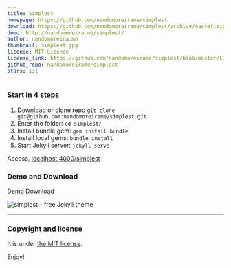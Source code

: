 ```yaml
---
title: Simplest
homepage: https://github.com/nandomoreirame/simplest
download: https://github.com/nandomoreirame/simplest/archive/master.zip
demo: http://nandomoreira.me/simplest/
author: nandomoreira.me
thumbnail: simplest.jpg
license: MIT License
license_link: https://github.com/nandomoreirame/simplest/blob/master/LICENSE
github_repo: nandomoreirame/simplest
stars: 131
---
```


### Start in 4 steps

1. Download or clone repo `git clone git@github.com:nandomoreirame/simplest.git`
2. Enter the folder: `cd simplest/`
3. Install bundle gem: `gem install bundle`
3. Install local gems: `bundle install`
4. Start Jekyll server: `jekyll serve`

Access, [localhost:4000/simplest](http://localhost:4000/simplest)

### Demo and Download

[Demo](http://nandomoreira.me/simplest/)
[Download](https://github.com/nandomoreirame/simplest/archive/master.zip)

![simplest - free Jekyll theme](http://raw.githubusercontent.com/nandomoreirame/simplest/master/screenshot.jpg)

---

### Copyright and license

It is under [the MIT license](/LICENSE).

Enjoy!